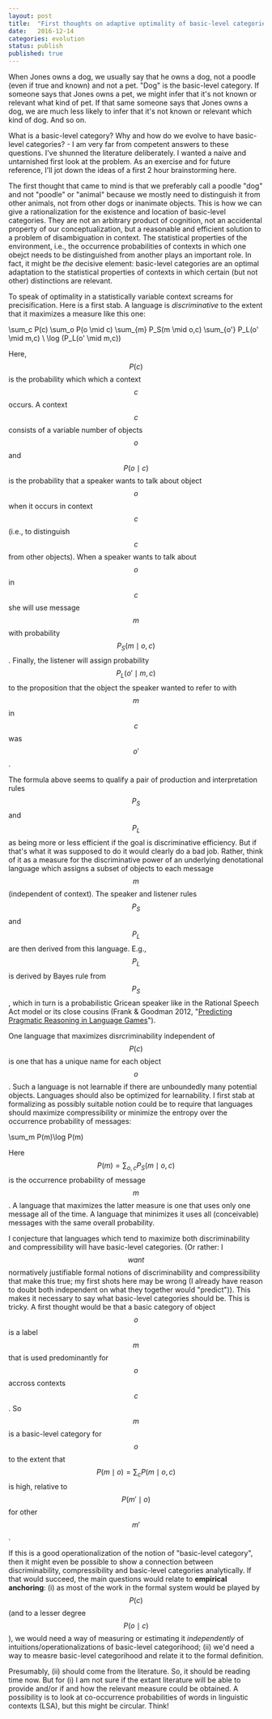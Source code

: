 ```yaml
---
layout: post
title:  "First thoughts on adaptive optimality of basic-level categories"
date:   2016-12-14
categories: evolution
status: publish
published: true
---
```

 
<script src="https://cdn.mathjax.org/mathjax/latest/MathJax.js?config=TeX-AMS-MML_HTMLorMML" type="text/javascript"></script>
 
When Jones owns a dog, we usually say that he owns a dog, not a poodle (even if true and known) and not a pet. "Dog" is the basic-level category. If someone says that Jones owns a pet, we might infer that it's not known or relevant what kind of pet. If that same someone says that Jones owns a dog, we are much less likely to infer that it's not known or relevant which kind of dog. And so on.
 
What is a basic-level category? Why and how do we evolve to have basic-level categories? - I am very far from competent answers to these questions. I've shunned the literature deliberately. I wanted a naive and untarnished first look at the problem. As an exercise and for future reference, I'll jot down the ideas of a first 2 hour brainstorming here.
 
The first thought that came to mind is that we preferably call a poodle "dog" and not "poodle" or "animal" because we mostly need to distinguish it from other animals, not from other dogs or inanimate objects. This is how we can give a rationalization for the existence and location of basic-level categories. They are not an arbitrary product of cognition, not an accidental property of our conceptualization, but a reasonable and efficient solution to a problem of disambiguation in context. The statistical properties of the environment, i.e., the occurrence probabilities of contexts in which one obejct needs to be distinguished from another plays an important role. In fact, it might be *the* decisive element: basic-level categories are an optimal adaptation to the statistical properties of contexts in which certain (but not other) distinctions are relevant.
 
To speak of optimality in a statistically variable context screams for precisification. Here is a first stab. A language is *discriminative* to the extent that it maximizes a measure like this one:
 
$$$$\sum_c P(c) \sum_o P(o \mid c) \sum_{m} P_S(m \mid o,c) \sum_{o'} P_L(o' \mid m,c) \ \log (P_L(o' \mid m,c)) $$$$
 
Here, $$P(c)$$ is the probability which which a context $$c$$ occurs. A context $$c$$ consists of a variable number of objects $$o$$ and $$P(o \mid c)$$ is the probability that a speaker wants to talk about object $$o$$ when it occurs in context $$c$$ (i.e., to distinguish $$c$$ from other objects). When a speaker wants to talk about $$o$$ in $$c$$ she will use message $$m$$ with probability $$P_S(m \mid o,c)$$. Finally, the listener will assign probability $$P_L(o' \mid m,c)$$ to the proposition that the object the speaker wanted to refer to with $$m$$ in $$c$$ was $$o'$$. 
 
The formula above seems to qualify a pair of production and interpretation rules $$P_S$$ and $$P_L$$ as being more or less efficient if the goal is discriminative efficiency. But if that's what it was supposed to do it would clearly do a bad job. Rather, think of it as a measure for the discriminative power of an underlying denotational language which assigns a subset of objects to each message $$m$$ (independent of context). The speaker and listener rules $$P_S$$ and $$P_L$$ are then derived from this language. E.g., $$P_L$$ is derived by Bayes rule from $$P_S$$, which in turn is a probabilistic Gricean speaker like in the Rational Speech Act model or its close cousins (Frank & Goodman 2012, "[Predicting Pragmatic Reasoning in Language Games](http://science.sciencemag.org/content/336/6084/998)").  
 
One language that maximizes disrcriminability independent of $$P(c)$$ is one that has a unique name for each object $$o$$. Such a language is not learnable if there are unboundedly many potential objects. Languages should also be optimized for learnability. I first stab at formalizing as possibly suitable notion could be to require that languages should maximize compressibility or minimize the entropy over the occurrence probability of messages:
 
$$$$\sum_m P(m)\log P(m)$$$$
 
Here $$P(m) = \sum_{o,c} P_S(m \mid o,c)$$ is the occurrence probability of message $$m$$. A language that maximizes the latter measure is one that uses only one message all of the time. A language that minimizes it uses all (conceivable) messages with the same overall probability.
 
I conjecture that languages which tend to maximize both discriminability and compressibility will have basic-level categories. (Or rather: I $$want$$ normatively justifiable formal notions of discriminability and compressibility that make this true; my first shots here may be wrong (I already have reason to doubt both independent on what they together would "predict")). This makes it necessary to say what basic-level categories should be. This is tricky. A first thought would be that a basic category of object $$o$$ is a label $$m$$ that is used predominantly for $$o$$ accross contexts $$c$$. So $$m$$ is a basic-level category for $$o$$ to the extent that $$P(m \mid o) = \sum_c P(m \mid o,c)$$ is high, relative to $$P(m'\mid o)$$ for other $$m'$$. 
 
If this is a good operationalization of the notion of "basic-level category", then it might even be possible to show a connection between discriminability, compressibility and basic-level categories analytically. If that would succeed, the main questions would relate to **empirical anchoring**: (i) as most of the work in the formal system would be played by $$P(c)$$ (and to a lesser degree $$P(o \mid c)$$), we would need a way of measuring or estimating it *independently* of intuitions/operationalizations of basic-level categorihood; (ii) we'd need a way to measre basic-level categorihood and relate it to the formal definition.
 
Presumably, (ii) should come from the literature. So, it should be reading time now. But for (i) I am not sure if the extant literature will be able to provide and/or if and how the relevant measure could be obtained. A possibility is to look at co-occurrence probabilities of words in linguistic contexts (LSA), but this might be circular. Think!
 
